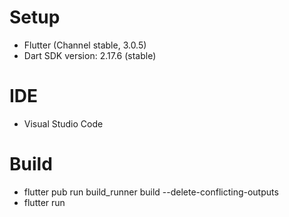 # Setup
- Flutter (Channel stable, 3.0.5)
- Dart SDK version: 2.17.6 (stable)
# IDE
- Visual Studio Code
# Build
- flutter pub run build_runner build --delete-conflicting-outputs
- flutter run